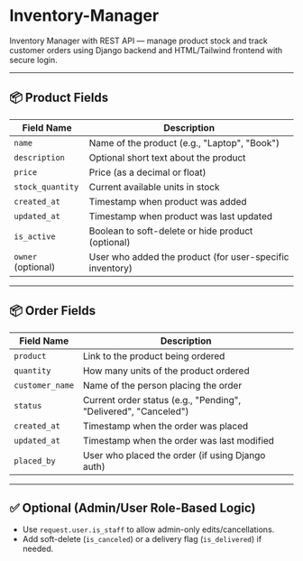 # Inventory-Manager
Inventory Manager with REST API — manage product stock and track customer orders using Django backend and HTML/Tailwind frontend with secure login.


---

## 📦 Product Fields

| Field Name         | Description                                              |
| ------------------ | -------------------------------------------------------- |
| `name`             | Name of the product (e.g., "Laptop", "Book")             |
| `description`      | Optional short text about the product                    |
| `price`            | Price (as a decimal or float)                            |
| `stock_quantity`   | Current available units in stock                         |
| `created_at`       | Timestamp when product was added                         |
| `updated_at`       | Timestamp when product was last updated                  |
| `is_active`        | Boolean to soft-delete or hide product (optional)        |
| `owner` (optional) | User who added the product (for user-specific inventory) |

---

## 📦 Order Fields

| Field Name      | Description                                                     |
| --------------- | --------------------------------------------------------------- |
| `product`       | Link to the product being ordered                               |
| `quantity`      | How many units of the product ordered                           |
| `customer_name` | Name of the person placing the order                            |
| `status`        | Current order status (e.g., "Pending", "Delivered", "Canceled") |
| `created_at`    | Timestamp when the order was placed                             |
| `updated_at`    | Timestamp when the order was last modified                      |
| `placed_by`     | User who placed the order (if using Django auth)                |

---

## ✅ Optional (Admin/User Role-Based Logic)

* Use `request.user.is_staff` to allow admin-only edits/cancellations.
* Add soft-delete (`is_canceled`) or a delivery flag (`is_delivered`) if needed.



